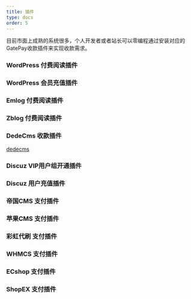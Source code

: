 ```yaml
---
title: 插件
type: docs
order: 5
---
```

目前市面上成熟的系统很多，个人开发者或者站长可以零编程通过安装对应的GatePay收款插件来实现收款需求。


### WordPress 付费阅读插件

### WordPress 会员充值插件

### Emlog 付费阅读插件

### Zblog 付费阅读插件

### DedeCms 收款插件
[dedecms](https://gatepay.gatecdn.com/assets/img/plugin/dede.png)

### Discuz VIP用户组开通插件

### Discuz 用户充值插件

### 帝国CMS 支付插件

### 苹果CMS 支付插件

### 彩虹代刷 支付插件

### WHMCS 支付插件

### ECshop 支付插件

### ShopEX 支付插件


